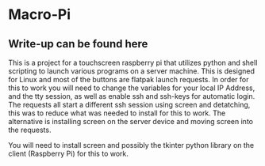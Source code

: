 # Macro-Pi
<h2>Write-up can be found <a>here</a></h2>

This is a project for a touchscreen raspberry pi that utilizes python and shell scripting to launch various programs on a server machine.
This is designed for Linux and most of the buttons are flatpak launch requests. In order for this to work you will need to change the variables for
your local IP Address, and the tty session, as well as enable ssh and ssh-keys for automatic login. The requests all start a different ssh session 
using screen and detatching, this was to reduce what was needed to install for this to work. The alternative is installing screen on the server device
and moving screen into the requests.

You will need to install screen and possibly the tkinter python library on the client (Raspberry Pi) for this to work.
